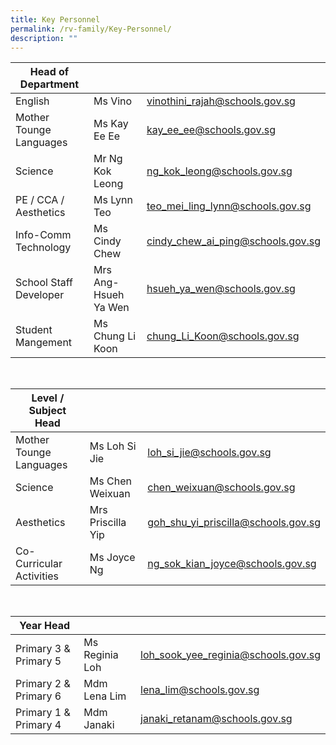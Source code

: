 ```yaml
---
title: Key Personnel
permalink: /rv-family/Key-Personnel/
description: ""
---
```

|  Head of Department |   |   |
|---|---|---|
| English     | Ms Vino  | vinothini_rajah@schools.gov.sg |
| Mother Tounge Languages | Ms Kay Ee Ee | kay_ee_ee@schools.gov.sg |
| Science | Mr Ng Kok Leong | ng_kok_leong@schools.gov.sg |
| PE / CCA / Aesthetics | Ms Lynn Teo | teo_mei_ling_lynn@schools.gov.sg |
| Info-Comm Technology | Ms Cindy Chew | cindy_chew_ai_ping@schools.gov.sg  |
| School Staff Developer | Mrs Ang-Hsueh Ya Wen | hsueh_ya_wen@schools.gov.sg  |
| Student Mangement | Ms Chung Li Koon | chung_Li_Koon@schools.gov.sg

<br>


| Level / Subject Head  |   |   |
|---|---|---|
| Mother Tounge Languages | Ms Loh Si Jie  | loh_si_jie@schools.gov.sg  |
| Science | Ms Chen Weixuan | chen_weixuan@schools.gov.sg  |
| Aesthetics  | Mrs Priscilla Yip | goh_shu_yi_priscilla@schools.gov.sg  |
| Co-Curricular Activities | Ms Joyce Ng | ng_sok_kian_joyce@schools.gov.sg

<br>


| Year Head  |   |   |
|---|---|---|
| Primary 3 & Primary 5 | Ms Reginia Loh  | loh_sook_yee_reginia@schools.gov.sg  |
| Primary 2 & Primary 6 | Mdm Lena Lim  | lena_lim@schools.gov.sg  |
| Primary 1 & Primary 4 | Mdm Janaki | janaki_retanam@schools.gov.sg
